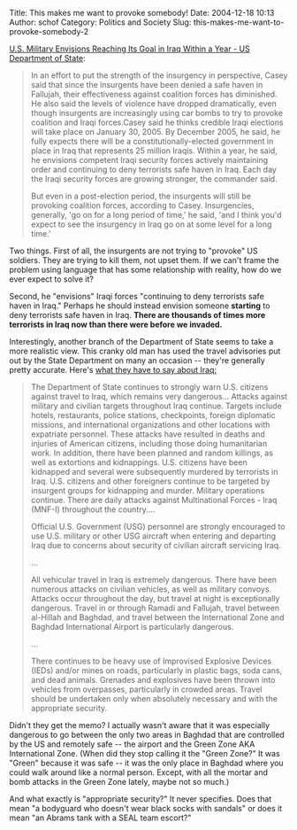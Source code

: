 Title: This makes me want to provoke somebody!
Date: 2004-12-18 10:13
Author: schof
Category: Politics and Society
Slug: this-makes-me-want-to-provoke-somebody-2

[U.S. Military Envisions Reaching Its Goal in Iraq Within a Year - US
Department of
State](http://usinfo.state.gov/mena/Archive/2004/Dec/17-343619.html):

> In an effort to put the strength of the insurgency in perspective,
> Casey said that since the insurgents have been denied a safe haven in
> Fallujah, their effectiveness against coalition forces has diminished.
> He also said the levels of violence have dropped dramatically, even
> though insurgents are increasingly using car bombs to try to provoke
> coalition and Iraqi forces.Casey said he thinks credible Iraqi
> elections will take place on January 30, 2005. By December 2005, he
> said, he fully expects there will be a constitutionally-elected
> government in place in Iraq that represents 25 million Iraqis. Within
> a year, he said, he envisions competent Iraqi security forces actively
> maintaining order and continuing to deny terrorists safe haven in
> Iraq. Each day the Iraqi security forces are growing stronger, the
> commander said.
>
> But even in a post-election period, the insurgents will still be
> provoking coalition forces, according to Casey. Insurgencies,
> generally, 'go on for a long period of time,' he said, 'and I think
> you'd expect to see the insurgency in Iraq go on at some level for a
> long time.'

Two things. First of all, the insurgents are not trying to "provoke" US
soldiers. They are trying to kill them, not upset them. If we can't
frame the problem using language that has some relationship with
reality, how do we ever expect to solve it?

Second, he "envisions" Iraqi forces "continuing to deny terrorists safe
haven in Iraq." Perhaps he should instead envision someone <span
style="font-weight:bold;">starting</span> to deny terrorists safe haven
in Iraq. <span style="font-weight:bold;">There are thousands of times
more terrorists in Iraq now than there were before we invaded.</span>

Interestingly, another branch of the Department of State seems to take a
more realistic view. This cranky old man has used the travel advisories
put out by the State Department on many an occasion -- they're generally
pretty accurate. Here's [what they have to say about
Iraq:](http://http//www.travel.state.gov/travel/iraq_warning.html)

> The Department of State continues to strongly warn U.S. citizens
> against travel to Iraq, which remains very dangerous... Attacks
> against military and civilian targets throughout Iraq continue.
> Targets include hotels, restaurants, police stations, checkpoints,
> foreign diplomatic missions, and international organizations and other
> locations with expatriate personnel. These attacks have resulted in
> deaths and injuries of American citizens, including those doing
> humanitarian work. In addition, there have been planned and random
> killings, as well as extortions and kidnappings. U.S. citizens have
> been kidnapped and several were subsequently murdered by terrorists in
> Iraq. U.S. citizens and other foreigners continue to be targeted by
> insurgent groups for kidnapping and murder. Military operations
> continue. There are daily attacks against Multinational Forces - Iraq
> (MNF-I) throughout the country....
>
> Official U.S. Government (USG) personnel are strongly encouraged to
> use U.S. military or other USG aircraft when entering and departing
> Iraq due to concerns about security of civilian aircraft servicing
> Iraq.
>
> ...
>
> All vehicular travel in Iraq is extremely dangerous. There have been
> numerous attacks on civilian vehicles, as well as military convoys.
> Attacks occur throughout the day, but travel at night is exceptionally
> dangerous. Travel in or through Ramadi and Fallujah, travel between
> al-Hillah and Baghdad, and travel between the International Zone and
> Baghdad International Airport is particularly dangerous.
>
> ...
>
> There continues to be heavy use of Improvised Explosive Devices (IEDs)
> and/or mines on roads, particularly in plastic bags, soda cans, and
> dead animals. Grenades and explosives have been thrown into vehicles
> from overpasses, particularly in crowded areas. Travel should be
> undertaken only when absolutely necessary and with the appropriate
> security.

Didn't they get the memo? I actually wasn't aware that it was especially
dangerous to go between the only two areas in Baghdad that are
controlled by the US and remotely safe -- the airport and the Green Zone
AKA International Zone. (When did they stop calling it the "Green Zone?"
It was "Green" because it was safe -- it was the only place in Baghdad
where you could walk around like a normal person. Except, with all the
mortar and bomb attacks in the Green Zone lately, maybe not so much.)

And what exactly is "appropriate security?" It never specifies. Does
that mean "a bodyguard who doesn't wear black socks with sandals" or
does it mean "an Abrams tank with a SEAL team escort?"

